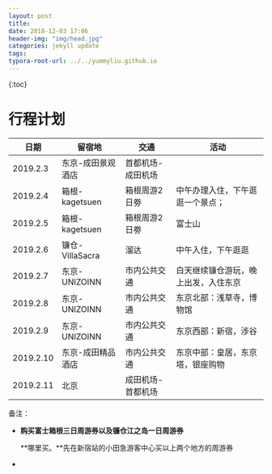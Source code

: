 ```yaml
---
layout: post
title: 
date: 2018-12-03 17:06
header-img: "img/head.jpg"
categories: jekyll update
tags:
typora-root-url: ../../yummyliu.github.io
---
```

{:toc}



# 行程计划

| 日期      | 留宿地            | 交通              | 活动                                 |
| --------- | ----------------- | ----------------- | ------------------------------------ |
| 2019.2.3  | 东京-成田景观酒店 | 首都机场-成田机场 |                                      |
| 2019.2.4  | 箱根-kagetsuen    | 箱根周游2日劵     | 中午办理入住，下午逛逛一个景点；     |
| 2019.2.5  | 箱根-kagetsuen    | 箱根周游2日劵     | 富士山                               |
| 2019.2.6  | 镰仓-VillaSacra   | 溜达              | 中午入住，下午逛逛                   |
| 2019.2.7  | 东京-UNIZOINN     | 市内公共交通      | 白天继续镰仓游玩，晚上出发，入住东京 |
| 2019.2.8  | 东京-UNIZOINN     | 市内公共交通      | 东京北部：浅草寺，博物馆             |
| 2019.2.9  | 东京-UNIZOINN     | 市内公共交通      | 东京西部：新宿，涉谷                 |
| 2019.2.10 | 东京-成田精品酒店 | 市内公共交通      | 东京中部：皇居，东京塔，银座购物     |
| 2019.2.11 | 北京              | 成田机场-首都机场 |                                      |

备注：

+ **购买富士箱根三日周游券以及镰仓江之岛一日周游券**

  **哪里买。**先在新宿站的小田急游客中心买以上两个地方的周游券

+ 